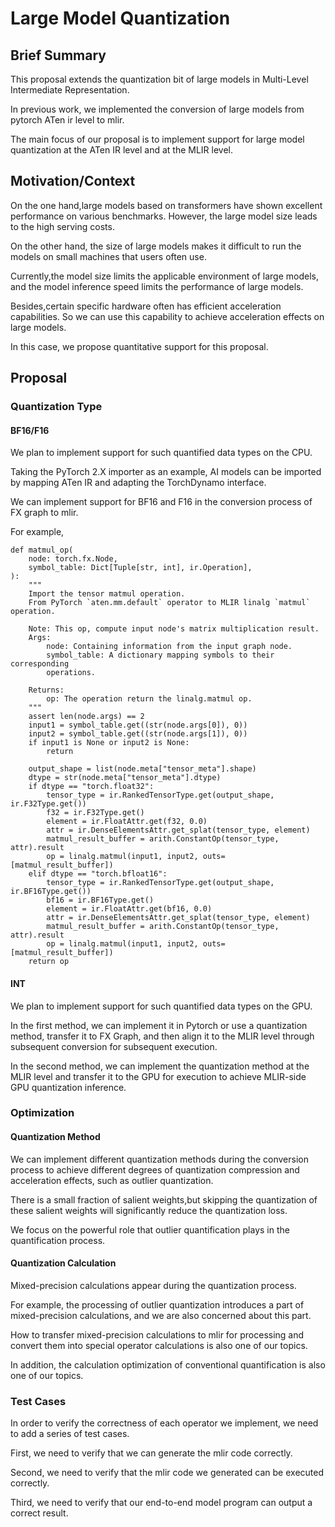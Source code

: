# Large Model Quantization
## Brief Summary

This proposal extends the quantization bit of large models in Multi-Level Intermediate Representation.

In previous work, we implemented the conversion of large models from pytorch ATen ir level to mlir.

The main focus of our proposal is to implement support for large model quantization at the ATen IR level and at the MLIR level.

## Motivation/Context

On the one hand,large models based on transformers have shown excellent performance on various benchmarks. However, the large model size leads to the high serving costs. 

On the other hand, the size of large models makes it difficult to run the models on small machines that users often use.

Currently,the model size limits the applicable environment of large models, and the model inference speed limits the performance of large models.

Besides,certain specific hardware often has efficient acceleration capabilities. So we can use this capability to achieve acceleration effects on large models.

In this case, we propose quantitative support for this proposal.

## Proposal

### Quantization Type

#### BF16/F16

We plan to implement support for such quantified data types on the CPU.

Taking the PyTorch 2.X importer as an example, AI models can be imported by mapping ATen IR and adapting the TorchDynamo interface.

We can implement support for BF16 and F16 in the conversion process of FX graph to mlir.

For example,

```
def matmul_op(
    node: torch.fx.Node,
    symbol_table: Dict[Tuple[str, int], ir.Operation],
):
    """
    Import the tensor matmul operation.
    From PyTorch `aten.mm.default` operator to MLIR linalg `matmul` operation.

    Note: This op, compute input node's matrix multiplication result.
    Args:
        node: Containing information from the input graph node.
        symbol_table: A dictionary mapping symbols to their corresponding
        operations.

    Returns:
        op: The operation return the linalg.matmul op.
    """
    assert len(node.args) == 2
    input1 = symbol_table.get((str(node.args[0]), 0))
    input2 = symbol_table.get((str(node.args[1]), 0))
    if input1 is None or input2 is None:
        return

    output_shape = list(node.meta["tensor_meta"].shape)
    dtype = str(node.meta["tensor_meta"].dtype)
    if dtype == "torch.float32":
        tensor_type = ir.RankedTensorType.get(output_shape, ir.F32Type.get())
        f32 = ir.F32Type.get()
        element = ir.FloatAttr.get(f32, 0.0)
        attr = ir.DenseElementsAttr.get_splat(tensor_type, element)
        matmul_result_buffer = arith.ConstantOp(tensor_type, attr).result
        op = linalg.matmul(input1, input2, outs=[matmul_result_buffer])
    elif dtype == "torch.bfloat16":
        tensor_type = ir.RankedTensorType.get(output_shape, ir.BF16Type.get())
        bf16 = ir.BF16Type.get()
        element = ir.FloatAttr.get(bf16, 0.0)
        attr = ir.DenseElementsAttr.get_splat(tensor_type, element)
        matmul_result_buffer = arith.ConstantOp(tensor_type, attr).result
        op = linalg.matmul(input1, input2, outs=[matmul_result_buffer])
    return op
```

#### INT

We plan to implement support for such quantified data types on the GPU.

In the first method, we can implement it in Pytorch or use a quantization method, transfer it to FX Graph, and then align it to the MLIR level through subsequent conversion for subsequent execution.

In the second method, we can implement the quantization method at the MLIR level and transfer it to the GPU for execution to achieve MLIR-side GPU quantization inference.

### Optimization

#### Quantization Method

We can implement different quantization methods during the conversion process to achieve different degrees of quantization compression and acceleration effects, such as outlier quantization.

There is a small fraction of salient weights,but skipping the quantization of these salient weights will significantly reduce the quantization loss.

We focus on the powerful role that outlier quantification plays in the quantification process.

#### Quantization Calculation

Mixed-precision calculations appear during the quantization process. 

For example, the processing of outlier quantization introduces a part of mixed-precision calculations, and we are also concerned about this part. 

How to transfer mixed-precision calculations to mlir for processing and convert them into special operator calculations is also one of our topics.

In addition, the calculation optimization of conventional quantification is also one of our topics.

### Test Cases

In order to verify the correctness of each operator we implement, we need to add a series of test cases. 

First, we need to verify that we can generate the mlir code correctly. 

Second, we need to verify that the mlir code we generated can be executed correctly. 

Third, we need to verify that our end-to-end model program can output a correct result.